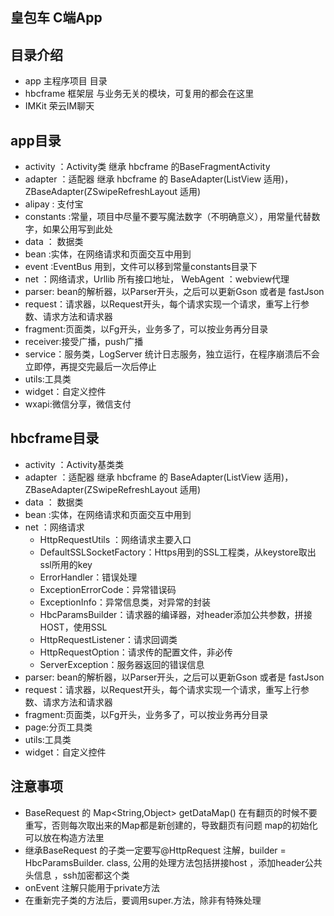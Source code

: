 ## 皇包车 C端App 

## 目录介绍
* app 主程序项目 目录
* hbcframe 框架层 与业务无关的模块，可复用的都会在这里
* IMKit 荣云IM聊天


## app目录

 * activity ：Activity类  继承 hbcframe 的BaseFragmentActivity
 * adapter ：适配器 继承 hbcframe 的 BaseAdapter(ListView 适用)， ZBaseAdapter(ZSwipeRefreshLayout 适用)
 * alipay : 支付宝
 * constants :常量，项目中尽量不要写魔法数字（不明确意义），用常量代替数字，如果公用写到此处
 * data ： 数据类
  * bean :实体，在网络请求和页面交互中用到
  * event :EventBus 用到，文件可以移到常量constants目录下
  * net ：网络请求，Urllib 所有接口地址， WebAgent ：webview代理
  * parser: bean的解析器，以Parser开头，之后可以更新Gson 或者是 fastJson 
  * request：请求器，以Request开头，每个请求实现一个请求，重写上行参数、请求方法和请求器
 * fragment:页面类，以Fg开头，业务多了，可以按业务再分目录
 * receiver:接受广播，push广播
 * service：服务类，LogServer 统计日志服务，独立运行，在程序崩溃后不会立即停，再提交完最后一次后停止
 * utils:工具类
 * widget：自定义控件
 * wxapi:微信分享，微信支付
    
## hbcframe目录
 * activity ：Activity基类类 
 * adapter ：适配器 继承 hbcframe 的 BaseAdapter(ListView 适用)， ZBaseAdapter(ZSwipeRefreshLayout 适用)
 * data ： 数据类
  * bean :实体，在网络请求和页面交互中用到
  * net ：网络请求
    * HttpRequestUtils ：网络请求主要入口
    * DefaultSSLSocketFactory：Https用到的SSL工程类，从keystore取出ssl所用的key
    * ErrorHandler：错误处理
    * ExceptionErrorCode：异常错误码
    * ExceptionInfo：异常信息类，对异常的封装
    * HbcParamsBuilder：请求器的编译器，对header添加公共参数，拼接HOST，使用SSL
    * HttpRequestListener：请求回调类
    * HttpRequestOption：请求传的配置文件，非必传
    * ServerException：服务器返回的错误信息
  * parser: bean的解析器，以Parser开头，之后可以更新Gson 或者是 fastJson 
  * request：请求器，以Request开头，每个请求实现一个请求，重写上行参数、请求方法和请求器
 * fragment:页面类，以Fg开头，业务多了，可以按业务再分目录
 * page:分页工具类
 * utils:工具类
 * widget：自定义控件

 ## 注意事项   
* BaseRequest 的 Map<String,Object> getDataMap() 在有翻页的时候不要重写，否则每次取出来的Map都是新创建的，导致翻页有问题 
     map的初始化可以放在构造方法里
* 继承BaseRequest 的子类一定要写@HttpRequest 注解，builder = HbcParamsBuilder. class, 公用的处理方法包括拼接host ，添加header公共头信息 ，ssh加密都这个类
* onEvent 注解只能用于private方法
* 在重新完子类的方法后，要调用super.方法，除非有特殊处理

    